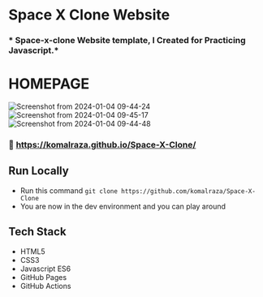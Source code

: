 # Space X Clone Website

### * Space-x-clone Website template, I Created for Practicing Javascript.*


# HOMEPAGE
![Screenshot from 2024-01-04 09-44-24](https://github.com/komalraza/Space-X-Clone/assets/38317046/02a19257-92f9-49b2-a521-bf742708d117)
![Screenshot from 2024-01-04 09-45-17](https://github.com/komalraza/Space-X-Clone/assets/38317046/d165be88-6dd2-4cf0-a964-bc9b41727fd1)
![Screenshot from 2024-01-04 09-44-48](https://github.com/komalraza/Space-X-Clone/assets/38317046/47007515-7c2e-41f7-9319-6a9f641ab10e)



### :link: https://komalraza.github.io/Space-X-Clone/

## Run Locally

- Run this command `git clone https://github.com/komalraza/Space-X-Clone`
- You are now in the dev environment and you can play around

## Tech Stack

- HTML5
- CSS3
- Javascript ES6
- GitHub Pages
- GitHub Actions
